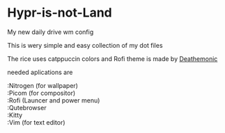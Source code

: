 # Hypr-is-not-Land
My new daily drive wm config


This is wery simple and easy collection of my dot files

The rice uses catppuccin colors and Rofi theme is made by [Deathemonic](https://github.com/deathemonic/Cat-Dots/tree/v1.4/config/rofi)

needed aplications are

:Nitrogen (for wallpaper)    
:Picom (for compositor)  
:Rofi (Launcer and power menu)  
:Qutebrowser  
:Kitty  
:Vim (for text editor)
